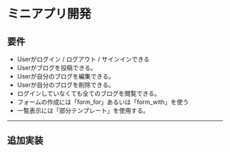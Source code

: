 # ミニアプリ開発

## 要件
- Userがログイン / ログアウト / サインインできる
- Userがブログを投稿できる。
- Userが自分のブログを編集できる。
- Userが自分のブログを削除できる。
- ログインしていなくても全てのブログを閲覧できる。
- フォームの作成には「form_for」あるいは「form_with」を使う
- 一覧表示には「部分テンプレート」を使用する。

***

## 追加実装

